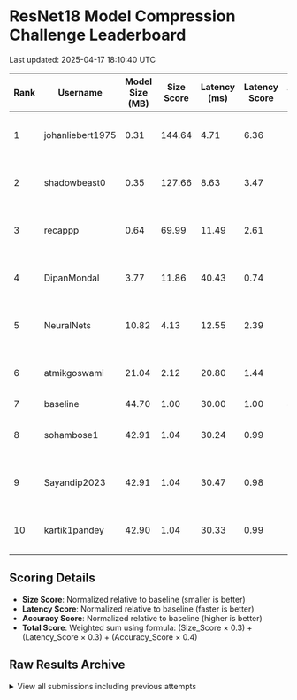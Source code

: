 # ResNet18 Model Compression Challenge Leaderboard

Last updated: 2025-04-17 18:10:40 UTC

| Rank | Username | Model Size (MB) | Size Score | Latency (ms) | Latency Score | Accuracy (%) | Accuracy Score | Total Score | Submission Date |
|------|----------|----------------|------------|--------------|---------------|--------------|----------------|-------------|------------------|
| 1 | johanliebert1975 | 0.31 | 144.64 | 4.71 | 6.36 | 0.82 | 0.02 | 45.31 | 2025-04-17 14:53:52 UTC |
| 2 | shadowbeast0 | 0.35 | 127.66 | 8.63 | 3.47 | 8.38 | 0.21 | 39.43 | 2025-04-17 18:10:40 UTC |
| 3 | recappp | 0.64 | 69.99 | 11.49 | 2.61 | 2.70 | 0.07 | 21.81 | 2025-04-17 16:11:42 UTC |
| 4 | DipanMondal | 3.77 | 11.86 | 40.43 | 0.74 | 7.96 | 0.20 | 3.86 | 2025-04-17 14:18:30 UTC |
| 5 | NeuralNets | 10.82 | 4.13 | 12.55 | 2.39 | 5.28 | 0.13 | 2.01 | 2025-04-17 17:52:19 UTC |
| 6 | atmikgoswami | 21.04 | 2.12 | 20.80 | 1.44 | 23.60 | 0.59 | 1.31 | 2025-04-17 17:46:55 UTC |
| 7 | baseline | 44.70 | 1.00 | 30.00 | 1.00 | 40.00 | 1.00 | 1.00 | N/A |
| 8 | sohambose1 | 42.91 | 1.04 | 30.24 | 0.99 | 28.66 | 0.72 | 0.90 | 2025-04-13 19:02:57 UTC |
| 9 | Sayandip2023 | 42.91 | 1.04 | 30.47 | 0.98 | 3.80 | 0.10 | 0.65 | 2025-04-17 13:56:36 UTC |
| 10 | kartik1pandey | 42.90 | 1.04 | 30.33 | 0.99 | 1.60 | 0.04 | 0.63 | 2025-04-17 15:00:54 UTC |

## Scoring Details

- **Size Score**: Normalized relative to baseline (smaller is better)
- **Latency Score**: Normalized relative to baseline (faster is better)
- **Accuracy Score**: Normalized relative to baseline (higher is better)
- **Total Score**: Weighted sum using formula: (Size_Score × 0.3) + (Latency_Score × 0.3) + (Accuracy_Score × 0.4)

## Raw Results Archive

<details>
<summary>View all submissions including previous attempts</summary>

| Username | Model Size (MB) | Latency (ms) | Accuracy (%) | Total Score | Submission Date | Notes |
|----------|----------------|--------------|--------------|-------------|-----------------|-------|
| baseline-test | 42.91 | 30.58 | 28.66 | 0.89 | 2025-04-12 07:49:55 UTC |  |
| baseline | 42.91 | 30.51 | 28.66 | 0.89 | 2025-04-13 18:32:54 UTC |  |
| sohambose1 | 42.91 | 30.24 | 28.66 | 0.90 | 2025-04-13 19:02:57 UTC |  |
| baseline | 42.91 | 30.63 | 28.96 | 0.90 | 2025-04-17 11:09:18 UTC |  |
| Sayandip2023 | 42.91 | 30.47 | 3.80 | 0.65 | 2025-04-17 13:56:36 UTC |  |
| johanliebert1975 | 10.92 | 15.20 | 19.30 | 2.01 | 2025-04-17 14:02:22 UTC |  |
| DipanMondal | 3.77 | 40.43 | 7.96 | 3.86 | 2025-04-17 14:18:30 UTC |  |
| recappp | 10.76 | 22.69 | 3.14 | 1.67 | 2025-04-17 14:26:59 UTC |  |
| johanliebert1975 | 1.58 | 7.01 | 18.40 | 9.94 | 2025-04-17 14:33:33 UTC |  |
| johanliebert1975 | 0.31 | 4.71 | 0.82 | 45.31 | 2025-04-17 14:53:52 UTC |  |
| kartik1pandey | 42.90 | 30.33 | 1.60 | 0.63 | 2025-04-17 15:00:54 UTC |  |
| recappp | 2.68 | 16.72 | 1.82 | 5.56 | 2025-04-17 15:06:48 UTC |  |
| DipanMondal | 3.77 | 44.76 | 2.92 | 3.79 | 2025-04-17 15:14:37 UTC |  |
| shadowbeast0 | 42.90 | 29.06 | 19.80 | 0.82 | 2025-04-17 15:21:21 UTC |  |
| johanliebert1975 | 1.58 | 7.99 | 3.86 | 9.64 | 2025-04-17 15:49:14 UTC |  |
| recappp | 0.64 | 11.49 | 2.70 | 21.81 | 2025-04-17 16:11:42 UTC |  |
| DipanMondal | 3.77 | 39.97 | 2.92 | 3.81 | 2025-04-17 17:05:28 UTC |  |
| atmikgoswami | 21.04 | 20.80 | 23.60 | 1.31 | 2025-04-17 17:46:55 UTC |  |
| NeuralNets | 10.82 | 12.55 | 5.28 | 2.01 | 2025-04-17 17:52:19 UTC |  |
| shadowbeast0 | 0.35 | 8.63 | 8.38 | 39.43 | 2025-04-17 18:10:40 UTC |  |

</details>